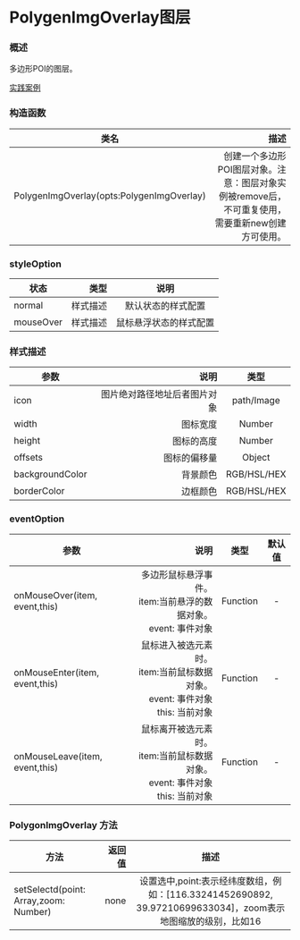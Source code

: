 # PolygenImgOverlay图层

### 概述

多边形POI的图层。

[实践案例](https://competent-morse-8518a5.netlify.com/examples/PolygonImgOverlay.html ':include :type=iframe width=100% height=600px')


### 构造函数

| 类名        | 描述   |
| --------   | -----:  |
| PolygenImgOverlay(opts:PolygenImgOverlay)     | 创建一个多边形POI图层对象。注意：图层对象实例被remove后，不可重复使用，需要重新new创建方可使用。 |


### styleOption

| 状态        | 类型   |  说明  |
| --------   | -----:  | :----:  |
| normal    | 样式描述 |   默认状态的样式配置    |
| mouseOver    | 样式描述 |   鼠标悬浮状态的样式配置    |


### 样式描述

| 参数        | 说明   |  类型  |
| --------   | -----:  | :----:  |
| icon    | 图片绝对路径地址后者图片对象	 |   path/Image    |
| width    | 图标宽度	 |   Number    |
| height    | 图标的高度	 |   Number    |
| offsets    | 图标的偏移量	 |   Object    |
| backgroundColor    | 背景颜色 |   RGB/HSL/HEX    |
| borderColor    | 边框颜色	 |   RGB/HSL/HEX    |


### eventOption

| 参数        | 说明   |  类型  |  默认值  |
| --------   | -----:  | :----:  | :----:  |
| onMouseOver(item, event,this)    | 多边形鼠标悬浮事件。<br> item:当前悬浮的数据对象。<br>event: 事件对象 |    Function   |     -     |
| onMouseEnter(item, event,this)   | 鼠标进入被选元素时。 <br> item:当前鼠标数据对象。 <br>event: 事件对象<br> this: 当前对象 |   Function    |     -     |
| onMouseLeave(item, event,this)    | 鼠标离开被选元素时。 <br> item:当前鼠标数据对象。 <br>event: 事件对象<br> this: 当前对象 |   Function    |     -     |

### PolygonImgOverlay 方法

| 方法        | 返回值   |  描述  |
| --------   | -----:  | :----:  |
| setSelectd(point: Array,zoom: Number)       |    none    |  设置选中,point:表示经纬度数组，例如：[116.33241452690892, 39.97210699633034]，zoom表示地图缩放的级别，比如16 |